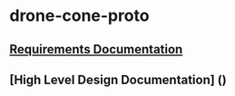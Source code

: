 # drone-cone-proto

## [Requirements Documentation]((https://github.com/pharrison31415/drone-cone-proto/blob/main/formatted_requirements.md)https://github.com/pharrison31415/drone-cone-proto/blob/main/formatted_requirements.md)

## [High Level Design Documentation] ()
